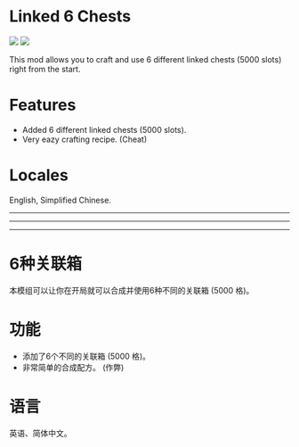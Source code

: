 # Linked 6 Chests
[![](https://img.shields.io/factorio-mod-portal/dt/linked-6-chests?color=blue&label=Downloads)](https://mods.factorio.com/mod/linked-6-chests)
[![](https://img.shields.io/badge/V%20ME-50-red?logo=kfc&logoColor=red)](https://afdian.net/@FanHua)

This mod allows you to craft and use 6 different linked chests (5000 slots) right from the start.

# Features
* Added 6 different linked chests (5000 slots).
* Very eazy crafting recipe. (Cheat)

# Locales
English, Simplified Chinese.

-------
-------
-------

# 6种关联箱
本模组可以让你在开局就可以合成并使用6种不同的关联箱 (5000 格)。

# 功能
* 添加了6个不同的关联箱 (5000 格)。
* 非常简单的合成配方。 (作弊)

# 语言
英语、简体中文。
